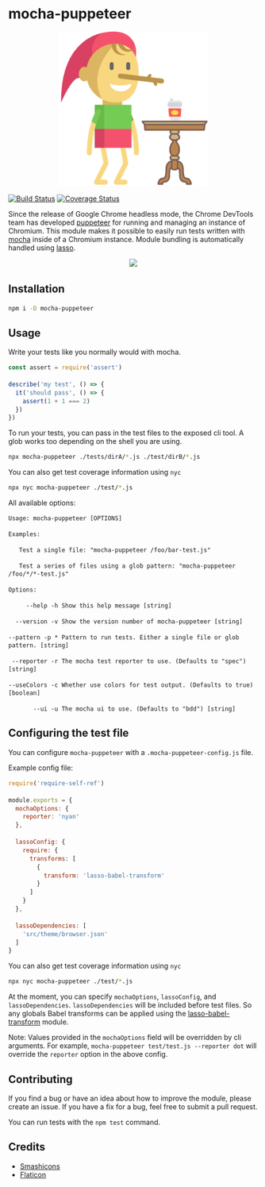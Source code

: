 # mocha-puppeteer

<p align="center">
  <img src="./logos/mocha-puppeteer.png" alt="mocha-puppeteer logo" width="300" />
</p>

[![Build Status](https://travis-ci.org/charlieduong94/mocha-puppeteer.svg?branch=master)](https://travis-ci.org/charlieduong94/mocha-puppeteer)
[![Coverage Status](https://coveralls.io/repos/github/charlieduong94/mocha-puppeteer/badge.svg?branch=master)](https://coveralls.io/github/charlieduong94/mocha-puppeteer?branch=master)


Since the release of Google Chrome headless mode, the Chrome DevTools team has developed
[puppeteer](https://github.com/GoogleChrome/puppeteer) for running and managing an instance of Chromium.
This module makes it possible to easily run tests written with [mocha](https://github.com/mochajs/mocha)
inside of a Chromium instance. Module bundling is automatically handled using
[lasso](https://github.com/lasso-js/lasso).

<p align='center'>
  <img src='https://media.giphy.com/media/3ov9k8gttSM4buyZna/giphy.gif'/>
</p>

## Installation

```bash
npm i -D mocha-puppeteer
```

## Usage

Write your tests like you normally would with mocha.

```js
const assert = require('assert')

describe('my test', () => {
  it('should pass', () => {
    assert(1 + 1 === 2)
  })
})
```

To run your tests, you can pass in the test files to the exposed cli tool. A glob works too depending
on the shell you are using.

```bash
npx mocha-puppeteer ./tests/dirA/*.js ./test/dirB/*.js
```

You can also get test coverage information using `nyc`

```bash
npx nyc mocha-puppeteer ./test/*.js
```

All available options:

```
Usage: mocha-puppeteer [OPTIONS]

Examples:

   Test a single file: "mocha-puppeteer /foo/bar-test.js"

   Test a series of files using a glob pattern: "mocha-puppeteer /foo/*/*-test.js"

Options:

     --help -h Show this help message [string]

  --version -v Show the version number of mocha-puppeteer [string]

--pattern -p * Pattern to run tests. Either a single file or glob pattern. [string]

 --reporter -r The mocha test reporter to use. (Defaults to "spec") [string]

--useColors -c Whether use colors for test output. (Defaults to true) [boolean]

       --ui -u The mocha ui to use. (Defaults to "bdd") [string]
```

## Configuring the test file
You can configure `mocha-puppeteer` with a `.mocha-puppeteer-config.js` file.

Example config file:

```js
require('require-self-ref')

module.exports = {
  mochaOptions: {
    reporter: 'nyan'
  },

  lassoConfig: {
    require: {
      transforms: [
        {
          transform: 'lasso-babel-transform'
        }
      ]
    }
  },

  lassoDependencies: [
    'src/theme/browser.json'
  ]
}
```

You can also get test coverage information using `nyc`

```bash
npx nyc mocha-puppeteer ./test/*.js
```

At the moment, you can specify `mochaOptions`, `lassoConfig`, and `lassoDependencies`. `lassoDependencies` will be included before
test files. So any globals
Babel transforms can be applied using the [lasso-babel-transform](https://github.com/lasso-js/lasso-babel-transform) module.

Note: Values provided in the `mochaOptions` field will be overridden by cli arguments.
For example, `mocha-puppeteer test/test.js --reporter dot` will override the `reporter` option in the
above config.

## Contributing

If you find a bug or have an idea about how to improve the module, please create an issue. If you have a fix
for a bug, feel free to submit a pull request.

You can run tests with the `npm test` command.

## Credits

- [Smashicons](https://www.flaticon.com/authors/smashicons)
- [Flaticon](https://www.flaticon.com/)
